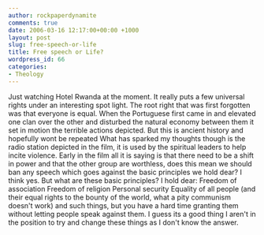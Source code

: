 ```yaml
---
author: rockpaperdynamite
comments: true
date: 2006-03-16 12:17:00+00:00 +1000
layout: post
slug: free-speech-or-life
title: Free speech or Life?
wordpress_id: 66
categories:
- Theology
---
```


Just watching Hotel Rwanda at the moment.
It really puts a few universal rights under an interesting spot light. The root right that was first forgotten was that everyone is equal. When the Portuguese first came in and elevated one clan over the other and disturbed the natural economy between them it set in motion the terrible actions depicted.
But this is ancient history and hopefully wont be repeated
What has sparked my thoughts though is the radio station depicted in the film, it is used by the spiritual leaders to help incite violence. Early in the film all it is saying is that there need to be a shift in power and that the other group are worthless, does this mean we should ban any speech which goes against the basic principles we hold dear? I think yes.
But what are these basic principles? I hold dear:
Freedom of association
Freedom of religion
Personal security
Equality of all people (and their equal rights to the bounty of the world, what a pity communism doesn't work)
and such things, but you have a hard time granting them without letting people speak against them. I guess its a good thing I aren't in the position to try and change these things as I don't know the answer.
